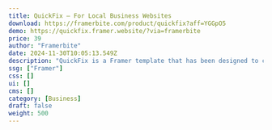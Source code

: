 ```yaml
---
title: QuickFix — For Local Business Websites
download: https://framerbite.com/product/quickfix?aff=YGGpO5
demo: https://quickfix.framer.website/?via=framerbite
price: 39
author: "Framerbite"
date: 2024-11-30T10:05:13.549Z
description: "QuickFix is a Framer template that has been designed to cater specifically to local business owners. The template offers 2 unique homepage, total 13 essential pages and a range of features and functionalities that can help local businesses create a stunning website with ease."
ssg: ["Framer"]
css: []
ui: []
cms: []
category: [Business]
draft: false
weight: 500
---
```


